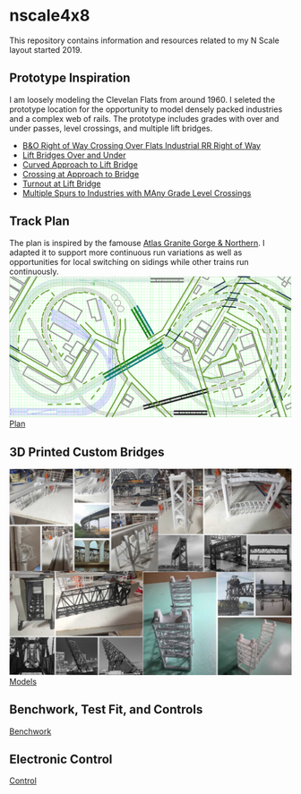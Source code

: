 # nscale4x8
This repository contains information and resources related to my N Scale layout started 2019.

## Prototype Inspiration

I am loosely modeling the Clevelan Flats from around 1960. I seleted the prototype location for the opportunity to model densely packed industries and a complex web of rails. The prototype includes grades with over and under passes, level crossings, and multiple lift bridges.

- [B&O Right of Way Crossing Over Flats Industrial RR Right of Way](prototypeInspiration/BandO_overFlatsIndustrial.png)
- [Lift Bridges Over and Under](prototypeInspiration/LIftBridgesOverUnder.png)
- [Curved Approach to Lift Bridge](prototypeInspiration/curveToLiftBridge.png)
- [Crossing at Approach to Bridge](prototypeInspiration/levelCrossingAtBridge.png)
- [Turnout at Lift Bridge](prototypeInspiration/turnoutAtLiftBridge.png)
- [Multiple Spurs to Industries with MAny Grade Level Crossings](prototypeInspiration/industry.png)

## Track Plan

The plan is inspired by the famouse [Atlas Granite Gorge & Northern](https://www.modeltrainforum.com/picture.php?albumid=241&pictureid=2492). I adapted it to support more continuous run variations as well as opportunities for local switching on sidings while other trains run continuously. 
![Plan](rev8s.png)
[Plan](../blob/master/IMG_0104.png)


## 3D Printed Custom Bridges

![Models and Prototype Inspirations](Custom3DPrintedModels.png)
[Models](../blob/master/Custom3DPrintedBridges.md)

## Benchwork, Test Fit, and Controls

[Benchwork](../blob/master/Benchwork.md)

## Electronic Control

[Control](../blob/master/Control.md)
